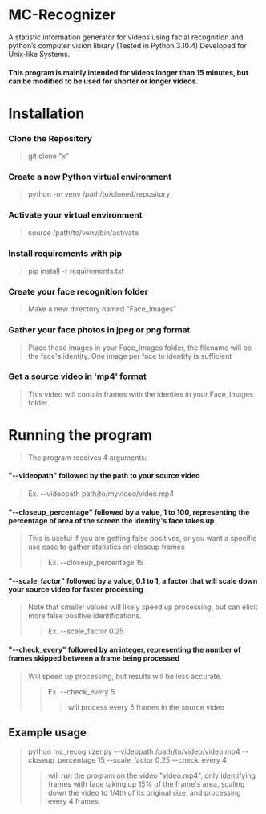 # MC-Recognizer
A statistic information generator for videos using facial recognition and python’s computer vision library (Tested in Python 3.10.4)
Developed for Unix-like Systems.
#### This program is mainly intended for videos longer than 15 minutes, but can be modified to be used for shorter or longer videos.


# Installation
### Clone the Repository
> git clone "x"
### Create a new Python virtual environment
> python -m venv /path/to/cloned/repository
### Activate your virtual environment
> source /path/to/venv/bin/activate
### Install requirements with pip
> pip install -r requirements.txt
### Create your face recognition folder
> Make a new directory named "Face_Images"
### Gather your face photos in jpeg or png format
> Place these images in your Face_Images folder, the filename will be the face's identity.
> One image per face to identify is sufficient
### Get a source video in 'mp4' format
> This video will contain frames with the identies in your Face_Images folder.



# Running the program
> The program receives 4 arguments:
#### "--videopath" followed by the path to your source video
> Ex. --videopath path/to/myvideo/video.mp4
#### "--closeup_percentage" followed by a value, 1 to 100, representing the percentage of area of the screen the identity's face takes up
> This is useful if you are getting false positives, or you want a specific use case to gather statistics on closeup frames
>> Ex. --closeup_percentage 15
#### "--scale_factor" followed by a value, 0.1 to 1, a factor that will scale down your source video for faster processing
> Note that smaller values will likely speed up processing, but can elicit more false positive identifications.
>> Ex. --scale_factor 0.25
#### "--check_every" followed by an integer, representing the number of frames skipped between a frame being processed
> Will speed up processing, but results will be less accurate.
>> Ex. --check_every 5
>>> will process every 5 frames in the source video

## Example usage
> python mc_recognizer.py --videopath /path/to/video/video.mp4 --closeup_percentage 15 --scale_factor 0.25 --check_every 4
>> will run the program on the video "video.mp4", only identifying frames with face taking up 15% of the frame's area, scaling down the video to 1/4th of its original size, and processing every 4 frames.
